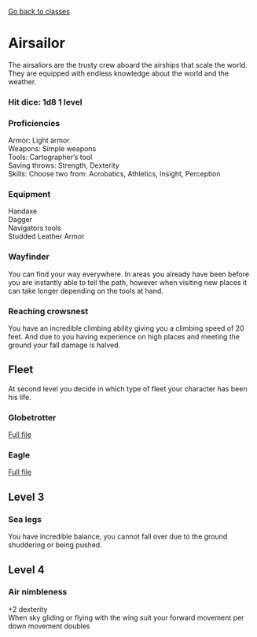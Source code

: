 [Go back to classes](../classes.html)
# Airsailor
The airsaliors are the trusty crew aboard the airships that scale the world. They are equipped with endless knowledge about the world and the weather.

### Hit dice: 1d8 1 level

### Proficiencies
Armor: Light armor<br>
Weapons: Simple weapons<br>
Tools: Cartographer’s tool<br>
Saving throws: Strength, Dexterity<br>
Skills: Choose two from: Acrobatics, Athletics, Insight, Perception<br>

### Equipment
Handaxe<br>
Dagger<br>
Navigators tools<br>
Studded Leather Armor<br>

### Wayfinder
You can find your way everywhere. In areas you already have been before you are instantly able to tell the path, however when visiting new places it can take longer depending on the tools at hand.

### Reaching crowsnest
You have an incredible climbing ability giving you a climbing speed of 20 feet. And due to you having experience on high places and meeting the ground your fall damage is halved.

## Fleet
At second level you decide in which type of fleet your character has been his life.

### Globetrotter
[Full file](globeTrotter.html)

### Eagle
[Full file](eagle.html)

## Level 3
### Sea legs
You have incredible balance, you cannot fall over due to the ground shuddering or being pushed.

## Level 4
### Air nimbleness
+2 dexterity<br>
When sky gliding or flying with the wing suit your forward movement per down movement doubles